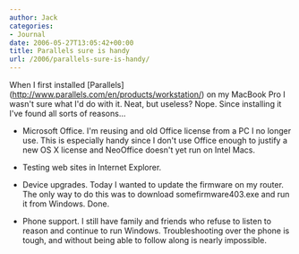 ```yaml
---
author: Jack
categories:
- Journal
date: 2006-05-27T13:05:42+00:00
title: Parallels sure is handy
url: /2006/parallels-sure-is-handy/
---
```


When I first installed \[Parallels\](<http://www.parallels.com/en/products/workstation/>) on my MacBook Pro I wasn't sure what I'd do with it. Neat, but useless? Nope. Since installing it I've found all sorts of reasons&#8230; 

* Microsoft Office. I'm reusing and old Office license from a PC I no longer use. This is especially handy since I don't use Office enough to justify a new OS X license and NeoOffice doesn't yet run on Intel Macs. 

* Testing web sites in Internet Explorer. 

* Device upgrades. Today I wanted to update the firmware on my router. The only way to do this was to download somefirmware403.exe and run it from Windows. Done. 

* Phone support. I still have family and friends who refuse to listen to reason and continue to run Windows. Troubleshooting over the phone is tough, and without being able to follow along is nearly impossible.